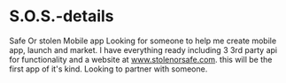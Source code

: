 # S.O.S.-details
Safe Or stolen Mobile app
Looking for someone to help me create mobile app,
 launch and market. I have everything ready 
including 3 3rd party api for functionality and a
 website at www.stolenorsafe.com. this will be the
 first app of it's kind. Looking to partner with someone.
